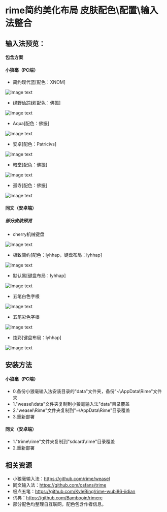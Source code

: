 # rime简约美化布局 皮肤配色\配置\输入法整合

## 输入法预览：
#### 包含方案

#### 小狼毫（PC端）
- 简约现代蓝[配色：XNOM]

![Image text](/Res/preview_blue.png)
- 绿野仙踪绿[配色：佛振]

![Image text](/Res/preview_green.png)
- Aqua[配色：佛振]

![Image text](/Res/preview_blue1.png)
- 安卓[配色：Patricivs]

![Image text](/Res/preview_android.png)
- 暗堂[配色：佛振]

![Image text](/Res/preview_dark.png)
- 孤寺[配色：佛振]

![Image text](/Res/preview_temple.png)

#### 同文（安卓端）
##### 部分皮肤预览
- cherry机械键盘

![Image text](/Res/trime_cherry.jpg)
- 极致简约[配色：lyhhap，键盘布局：lyhhap]

![Image text](/Res/trime_preview.jpg)
- 默认黑[键盘布局：lyhhap]

![Image text](/Res/trime_wubi.jpg)
- 五笔白色字根

![Image text](/Res/trime_wubiwhite.jpg)
- 五笔彩色字根

![Image text](/Res/trime_wubicolor.jpg)
- 炫彩[键盘布局：lyhhap]

![Image text](/Res/trime_xuancai.jpg)


## 安装方法
#### 小狼毫（PC端）
- 0.备份小狼毫输入法安装目录的"data"文件夹，备份"~\AppData\Rime"文件夹
- 1."weasel\data"文件夹复制到小狼毫输入法"data"目录覆盖
- 2."weasel\Rime"文件夹复制到"~\AppData\Rime"目录覆盖
- 3.重新部署
#### 同文（安卓端）
- 1."trime\rime"文件夹复制到"sdcard\rime"目录覆盖
- 2.重新部署
## 相关资源
 - 小狼毫输入法：https://github.com/rime/weasel
 - 同文输入法：https://github.com/osfans/trime
 - 极点五笔：https://github.com/KyleBing/rime-wubi86-jidian
 - 词典：https://github.com/Bambooin/rimerc
 - 部分配色均整理自互联网，配色包含作者信息。
